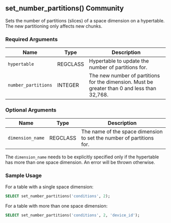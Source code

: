 ## set_number_partitions() <tag type="community">Community</tag>

Sets the number of partitions (slices) of a space dimension on a
hypertable. The new partitioning only affects new chunks.

### Required Arguments

| Name                | Type     | Description                                                                                  |
| ------------------- | -------- | -------------------------------------------------------------------------------------------- |
| `hypertable`        | REGCLASS | Hypertable to update the number of partitions for.                                           |
| `number_partitions` | INTEGER  | The new number of partitions for the dimension. Must be greater than 0 and less than 32,768. |

### Optional Arguments

| Name             | Type     | Description                                                          |
| ---------------- | -------- | -------------------------------------------------------------------- |
| `dimension_name` | REGCLASS | The name of the space dimension to set the number of partitions for. |

The `dimension_name` needs to be explicitly specified only if the
hypertable has more than one space dimension. An error will be thrown
otherwise.

### Sample Usage

For a table with a single space dimension:

```sql
SELECT set_number_partitions('conditions', 2);
```

For a table with more than one space dimension:

```sql
SELECT set_number_partitions('conditions', 2, 'device_id');
```
